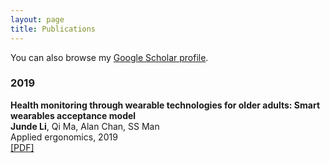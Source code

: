 ```yaml
---
layout: page
title: Publications
---
```


You can also browse my <a href="https://scholar.google.com/citations?user=i1uHh2sAAAAJ&hl=en">Google Scholar profile</a>.
<br />

<h3>
    <a name='2019'></a> 2019
</h3>
<div class="media">
    <div class="media-body">
       <p class="media-heading">
          <strong>Health monitoring through wearable technologies for older adults: Smart wearables acceptance model
</strong><br />
          <b>Junde Li</b>, Qi Ma, Alan Chan, SS Man<br />
          Applied ergonomics, 2019<br />
          <a href="https://github.com/jundeli/jundeli.github.io/blob/master/SWAM.pdf">[PDF]</a> 
       </p>
    </div>
</div>
